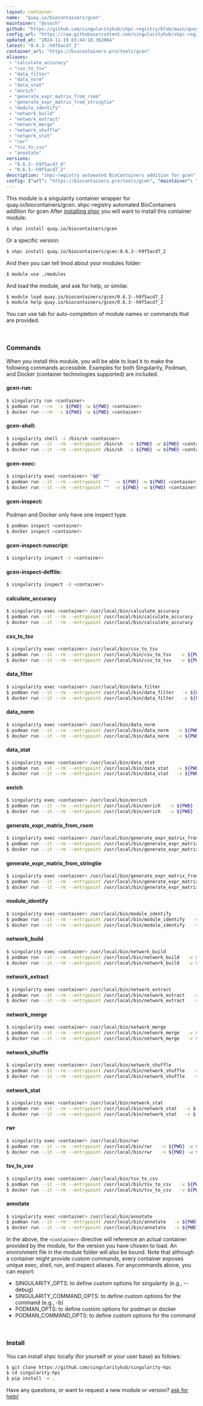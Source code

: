 ```yaml
---
layout: container
name:  "quay.io/biocontainers/gcen"
maintainer: "@vsoch"
github: "https://github.com/singularityhub/shpc-registry/blob/main/quay.io/biocontainers/gcen/container.yaml"
config_url: "https://raw.githubusercontent.com/singularityhub/shpc-registry/main/quay.io/biocontainers/gcen/container.yaml"
updated_at: "2024-11-19 03:44:18.362864"
latest: "0.6.3--h9f5acd7_2"
container_url: "https://biocontainers.pro/tools/gcen"
aliases:
 - "calculate_accuracy"
 - "csv_to_tsv"
 - "data_filter"
 - "data_norm"
 - "data_stat"
 - "enrich"
 - "generate_expr_matrix_from_rsem"
 - "generate_expr_matrix_from_stringtie"
 - "module_identify"
 - "network_build"
 - "network_extract"
 - "network_merge"
 - "network_shuffle"
 - "network_stat"
 - "rwr"
 - "tsv_to_csv"
 - "annotate"
versions:
 - "0.6.3--h9f5acd7_0"
 - "0.6.3--h9f5acd7_2"
description: "shpc-registry automated BioContainers addition for gcen"
config: {"url": "https://biocontainers.pro/tools/gcen", "maintainer": "@vsoch", "description": "shpc-registry automated BioContainers addition for gcen", "latest": {"0.6.3--h9f5acd7_2": "sha256:4b66c90b6d6e32c76fe78910a12022920783e4b096afc1434511f91f28c5cf17"}, "tags": {"0.6.3--h9f5acd7_0": "sha256:d8e0e085dbb0f2570b06a487f583fe402d603db541f22651e7915e1a6a5bae95", "0.6.3--h9f5acd7_2": "sha256:4b66c90b6d6e32c76fe78910a12022920783e4b096afc1434511f91f28c5cf17"}, "docker": "quay.io/biocontainers/gcen", "aliases": {"calculate_accuracy": "/usr/local/bin/calculate_accuracy", "csv_to_tsv": "/usr/local/bin/csv_to_tsv", "data_filter": "/usr/local/bin/data_filter", "data_norm": "/usr/local/bin/data_norm", "data_stat": "/usr/local/bin/data_stat", "enrich": "/usr/local/bin/enrich", "generate_expr_matrix_from_rsem": "/usr/local/bin/generate_expr_matrix_from_rsem", "generate_expr_matrix_from_stringtie": "/usr/local/bin/generate_expr_matrix_from_stringtie", "module_identify": "/usr/local/bin/module_identify", "network_build": "/usr/local/bin/network_build", "network_extract": "/usr/local/bin/network_extract", "network_merge": "/usr/local/bin/network_merge", "network_shuffle": "/usr/local/bin/network_shuffle", "network_stat": "/usr/local/bin/network_stat", "rwr": "/usr/local/bin/rwr", "tsv_to_csv": "/usr/local/bin/tsv_to_csv", "annotate": "/usr/local/bin/annotate"}}
---
```


This module is a singularity container wrapper for quay.io/biocontainers/gcen.
shpc-registry automated BioContainers addition for gcen
After [installing shpc](#install) you will want to install this container module:


```bash
$ shpc install quay.io/biocontainers/gcen
```

Or a specific version:

```bash
$ shpc install quay.io/biocontainers/gcen:0.6.3--h9f5acd7_2
```

And then you can tell lmod about your modules folder:

```bash
$ module use ./modules
```

And load the module, and ask for help, or similar.

```bash
$ module load quay.io/biocontainers/gcen/0.6.3--h9f5acd7_2
$ module help quay.io/biocontainers/gcen/0.6.3--h9f5acd7_2
```

You can use tab for auto-completion of module names or commands that are provided.

<br>

### Commands

When you install this module, you will be able to load it to make the following commands accessible.
Examples for both Singularity, Podman, and Docker (container technologies supported) are included.

#### gcen-run:

```bash
$ singularity run <container>
$ podman run --rm  -v ${PWD} -w ${PWD} <container>
$ docker run --rm  -v ${PWD} -w ${PWD} <container>
```

#### gcen-shell:

```bash
$ singularity shell -s /bin/sh <container>
$ podman run --it --rm --entrypoint /bin/sh  -v ${PWD} -w ${PWD} <container>
$ docker run --it --rm --entrypoint /bin/sh  -v ${PWD} -w ${PWD} <container>
```

#### gcen-exec:

```bash
$ singularity exec <container> "$@"
$ podman run --it --rm --entrypoint ""  -v ${PWD} -w ${PWD} <container> "$@"
$ docker run --it --rm --entrypoint ""  -v ${PWD} -w ${PWD} <container> "$@"
```

#### gcen-inspect:

Podman and Docker only have one inspect type.

```bash
$ podman inspect <container>
$ docker inspect <container>
```

#### gcen-inspect-runscript:

```bash
$ singularity inspect -r <container>
```

#### gcen-inspect-deffile:

```bash
$ singularity inspect -d <container>
```


#### calculate_accuracy

```bash
$ singularity exec <container> /usr/local/bin/calculate_accuracy
$ podman run --it --rm --entrypoint /usr/local/bin/calculate_accuracy   -v ${PWD} -w ${PWD} <container> -c " $@"
$ docker run --it --rm --entrypoint /usr/local/bin/calculate_accuracy   -v ${PWD} -w ${PWD} <container> -c " $@"
```


#### csv_to_tsv

```bash
$ singularity exec <container> /usr/local/bin/csv_to_tsv
$ podman run --it --rm --entrypoint /usr/local/bin/csv_to_tsv   -v ${PWD} -w ${PWD} <container> -c " $@"
$ docker run --it --rm --entrypoint /usr/local/bin/csv_to_tsv   -v ${PWD} -w ${PWD} <container> -c " $@"
```


#### data_filter

```bash
$ singularity exec <container> /usr/local/bin/data_filter
$ podman run --it --rm --entrypoint /usr/local/bin/data_filter   -v ${PWD} -w ${PWD} <container> -c " $@"
$ docker run --it --rm --entrypoint /usr/local/bin/data_filter   -v ${PWD} -w ${PWD} <container> -c " $@"
```


#### data_norm

```bash
$ singularity exec <container> /usr/local/bin/data_norm
$ podman run --it --rm --entrypoint /usr/local/bin/data_norm   -v ${PWD} -w ${PWD} <container> -c " $@"
$ docker run --it --rm --entrypoint /usr/local/bin/data_norm   -v ${PWD} -w ${PWD} <container> -c " $@"
```


#### data_stat

```bash
$ singularity exec <container> /usr/local/bin/data_stat
$ podman run --it --rm --entrypoint /usr/local/bin/data_stat   -v ${PWD} -w ${PWD} <container> -c " $@"
$ docker run --it --rm --entrypoint /usr/local/bin/data_stat   -v ${PWD} -w ${PWD} <container> -c " $@"
```


#### enrich

```bash
$ singularity exec <container> /usr/local/bin/enrich
$ podman run --it --rm --entrypoint /usr/local/bin/enrich   -v ${PWD} -w ${PWD} <container> -c " $@"
$ docker run --it --rm --entrypoint /usr/local/bin/enrich   -v ${PWD} -w ${PWD} <container> -c " $@"
```


#### generate_expr_matrix_from_rsem

```bash
$ singularity exec <container> /usr/local/bin/generate_expr_matrix_from_rsem
$ podman run --it --rm --entrypoint /usr/local/bin/generate_expr_matrix_from_rsem   -v ${PWD} -w ${PWD} <container> -c " $@"
$ docker run --it --rm --entrypoint /usr/local/bin/generate_expr_matrix_from_rsem   -v ${PWD} -w ${PWD} <container> -c " $@"
```


#### generate_expr_matrix_from_stringtie

```bash
$ singularity exec <container> /usr/local/bin/generate_expr_matrix_from_stringtie
$ podman run --it --rm --entrypoint /usr/local/bin/generate_expr_matrix_from_stringtie   -v ${PWD} -w ${PWD} <container> -c " $@"
$ docker run --it --rm --entrypoint /usr/local/bin/generate_expr_matrix_from_stringtie   -v ${PWD} -w ${PWD} <container> -c " $@"
```


#### module_identify

```bash
$ singularity exec <container> /usr/local/bin/module_identify
$ podman run --it --rm --entrypoint /usr/local/bin/module_identify   -v ${PWD} -w ${PWD} <container> -c " $@"
$ docker run --it --rm --entrypoint /usr/local/bin/module_identify   -v ${PWD} -w ${PWD} <container> -c " $@"
```


#### network_build

```bash
$ singularity exec <container> /usr/local/bin/network_build
$ podman run --it --rm --entrypoint /usr/local/bin/network_build   -v ${PWD} -w ${PWD} <container> -c " $@"
$ docker run --it --rm --entrypoint /usr/local/bin/network_build   -v ${PWD} -w ${PWD} <container> -c " $@"
```


#### network_extract

```bash
$ singularity exec <container> /usr/local/bin/network_extract
$ podman run --it --rm --entrypoint /usr/local/bin/network_extract   -v ${PWD} -w ${PWD} <container> -c " $@"
$ docker run --it --rm --entrypoint /usr/local/bin/network_extract   -v ${PWD} -w ${PWD} <container> -c " $@"
```


#### network_merge

```bash
$ singularity exec <container> /usr/local/bin/network_merge
$ podman run --it --rm --entrypoint /usr/local/bin/network_merge   -v ${PWD} -w ${PWD} <container> -c " $@"
$ docker run --it --rm --entrypoint /usr/local/bin/network_merge   -v ${PWD} -w ${PWD} <container> -c " $@"
```


#### network_shuffle

```bash
$ singularity exec <container> /usr/local/bin/network_shuffle
$ podman run --it --rm --entrypoint /usr/local/bin/network_shuffle   -v ${PWD} -w ${PWD} <container> -c " $@"
$ docker run --it --rm --entrypoint /usr/local/bin/network_shuffle   -v ${PWD} -w ${PWD} <container> -c " $@"
```


#### network_stat

```bash
$ singularity exec <container> /usr/local/bin/network_stat
$ podman run --it --rm --entrypoint /usr/local/bin/network_stat   -v ${PWD} -w ${PWD} <container> -c " $@"
$ docker run --it --rm --entrypoint /usr/local/bin/network_stat   -v ${PWD} -w ${PWD} <container> -c " $@"
```


#### rwr

```bash
$ singularity exec <container> /usr/local/bin/rwr
$ podman run --it --rm --entrypoint /usr/local/bin/rwr   -v ${PWD} -w ${PWD} <container> -c " $@"
$ docker run --it --rm --entrypoint /usr/local/bin/rwr   -v ${PWD} -w ${PWD} <container> -c " $@"
```


#### tsv_to_csv

```bash
$ singularity exec <container> /usr/local/bin/tsv_to_csv
$ podman run --it --rm --entrypoint /usr/local/bin/tsv_to_csv   -v ${PWD} -w ${PWD} <container> -c " $@"
$ docker run --it --rm --entrypoint /usr/local/bin/tsv_to_csv   -v ${PWD} -w ${PWD} <container> -c " $@"
```


#### annotate

```bash
$ singularity exec <container> /usr/local/bin/annotate
$ podman run --it --rm --entrypoint /usr/local/bin/annotate   -v ${PWD} -w ${PWD} <container> -c " $@"
$ docker run --it --rm --entrypoint /usr/local/bin/annotate   -v ${PWD} -w ${PWD} <container> -c " $@"
```



In the above, the `<container>` directive will reference an actual container provided
by the module, for the version you have chosen to load. An environment file in the
module folder will also be bound. Note that although a container
might provide custom commands, every container exposes unique exec, shell, run, and
inspect aliases. For anycommands above, you can export:

 - SINGULARITY_OPTS: to define custom options for singularity (e.g., --debug)
 - SINGULARITY_COMMAND_OPTS: to define custom options for the command (e.g., -b)
 - PODMAN_OPTS: to define custom options for podman or docker
 - PODMAN_COMMAND_OPTS: to define custom options for the command

<br>

### Install

You can install shpc locally (for yourself or your user base) as follows:

```bash
$ git clone https://github.com/singularityhub/singularity-hpc
$ cd singularity-hpc
$ pip install -e .
```

Have any questions, or want to request a new module or version? [ask for help!](https://github.com/singularityhub/singularity-hpc/issues)